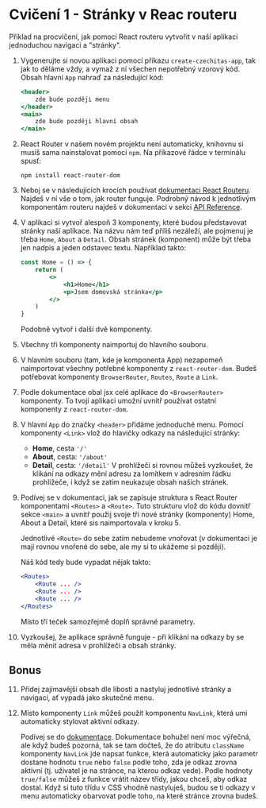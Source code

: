 # Cvičení 1 - Stránky v Reac routeru

Příklad na procvičení, jak pomocí React routeru vytvořit v naší aplikaci jednoduchou navigaci a "stránky".

1. Vygenerujte si novou aplikaci pomocí příkazu `create-czechitas-app`, tak jak to děláme vždy, a vymaž z ní všechen nepotřebný vzorový kód. Obsah hlavní `App` nahraď za následující kód:
	```jsx
	<header>
		zde bude později menu
	</header>
	<main>
		zde bude později hlavní obsah
	</main>
	```

2. React Router v našem novém projektu není automaticky, knihovnu si musíš sama nainstalovat pomocí `npm`. Na příkazové řádce v terminálu spusť:
	```
	npm install react-router-dom
	```

3. Neboj se v následujících krocích používat [dokumentaci React Routeru](https://reactrouter.com/docs/en/v6/getting-started/overview). Najdeš v ní vše o tom, jak router funguje. Podrobný návod k jednotlivým komponentám routeru najdeš v dokumentaci v sekci [API Reference](https://reactrouter.com/docs/en/v6/api).

4. V aplikaci si vytvoř alespoň 3 komponenty, které budou představovat stránky naší aplikace. Na názvu nám teď příliš nezáleží, ale pojmenuj je třeba `Home`, `About` a `Detail`. Obsah stránek (komponent) může být třeba jen nadpis a jeden odstavec textu. Například takto:
	```jsx
	const Home = () => {
		return (
			<>
				<h1>Home</h1>
				<p>Jsem domovská stránka</p>
			</>
		)
	}
	```
	Podobně vytvoř i další dvě komponenty.

5. Všechny tři komponenty naimportuj do hlavního souboru.

6. V hlavním souboru (tam, kde je komponenta App) nezapomeň naimportovat všechny potřebné komponenty z `react-router-dom`. Budeš potřebovat komponenty `BrowserRouter`, `Routes`, `Route` a `Link`.

7. Podle dokumentace obal jsx celé aplikace do `<BrowserRouter>` komponenty. To tvojí aplikaci umožní uvnitř používat ostatní komponenty z `react-router-dom`.

8. V hlavní `App` do značky `<header>` přidáme jednoduché menu. Pomocí komponenty `<Link>` vlož do hlavičky odkazy na následující stránky:
	- **Home**, cesta `'/'`
	- **About**, cesta: `'/about'`
	- **Detail**, cesta: `'/detail'`
	V prohlížeči si rovnou můžeš vyzkoušet, že klikání na odkazy mění adresu za lomítkem v adresním řádku prohlížeče, i když se zatím neukazuje obsah našich stránek.

9. Podívej se v dokumentaci, jak se zapisuje struktura s React Router komponentami `<Routes>` a `<Route>`. Tuto strukturu vlož do kódu dovnitř sekce `<main>` a uvnitř použij svoje tři nové stránky (komponenty) Home, About a Detail, které sis naimportovala v kroku 5.

	Jednotlivé `<Route>` do sebe zatím nebudeme vnořovat (v dokumentaci je mají rovnou vnořené do sebe, ale my si to ukážeme si později).

	Náš kód tedy bude vypadat nějak takto:
	```jsx
	<Routes>
		<Route ... />
		<Route ... />
		<Route ... />
	</Routes>
	```
	Místo tří teček samozřejmě doplň správné parametry.

10. Vyzkoušej, že aplikace správně funguje - při klikání na odkazy by se měla měnit adresa v prohlížeči a obsah stránky.


## Bonus

11. Přidej zajímavější obsah dle libosti a nastyluj jednotlivé stránky a navigaci, ať vypadá jako skutečné menu.

12. Místo komponenty `Link` můžeš použít komponentu `NavLink`, která umí automaticky stylovat aktivní odkazy.

	Podívej se do [dokumentace](https://reactrouter.com/docs/en/v6/api#navlink). Dokumentace bohužel není moc výřečná, ale když budeš pozorná, tak se tam dočteš, že do atributu `className` komponenty `NavLink` jde napsat funkce, která automaticky jako parametr dostane hodnotu `true` nebo `false` podle toho, zda je odkaz zrovna aktivní (tj. uživatel je na stránce, na kterou odkaz vede). Podle hodnoty `true/false` můžeš z funkce vrátit název třídy, jakou chceš, aby odkaz dostal. Když si tuto třídu v CSS vhodně nastyluješ, budou se ti odkazy v menu automaticky obarvovat podle toho, na které stránce zrovna budeš.
